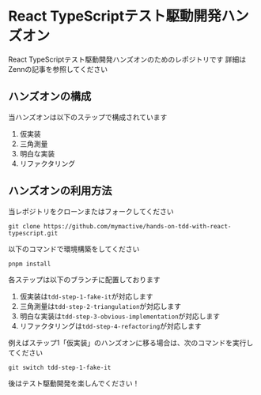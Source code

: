 # React TypeScriptテスト駆動開発ハンズオン

React TypeScriptテスト駆動開発ハンズオンのためのレポジトリです
詳細はZennの記事を参照してください

## ハンズオンの構成

当ハンズオンは以下のステップで構成されています

1. 仮実装
2. 三角測量
3. 明白な実装
4. リファクタリング

## ハンズオンの利用方法

当レポジトリをクローンまたはフォークしてください

```shell
git clone https://github.com/mymactive/hands-on-tdd-with-react-typescript.git
```

以下のコマンドで環境構築をしてください

```shell
pnpm install
```

各ステップは以下のブランチに配置しております

1. 仮実装は`tdd-step-1-fake-it`が対応します
2. 三角測量は`tdd-step-2-triangulation`が対応します
3. 明白な実装は`tdd-step-3-obvious-implementation`が対応します
4. リファクタリングは`tdd-step-4-refactoring`が対応します

例えばステップ1「仮実装」のハンズオンに移る場合は、次のコマンドを実行してください

```shell
git switch tdd-step-1-fake-it
```

後はテスト駆動開発を楽しんでください！
